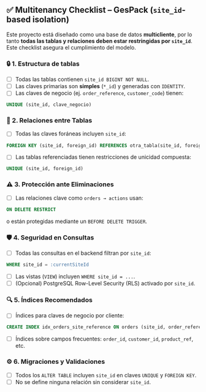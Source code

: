 ## ✅ Multitenancy Checklist – GesPack (`site_id`-based isolation)

Este proyecto está diseñado como una base de datos **multicliente**, por lo tanto **todas las tablas y relaciones deben estar restringidas por `site_id`**. Este checklist asegura el cumplimiento del modelo.

### 🔒 1. Estructura de tablas
- [ ] Todas las tablas contienen `site_id BIGINT NOT NULL`.
- [ ] Las claves primarias son **simples** (`*_id`) y generadas con `IDENTITY`.
- [ ] Las claves de negocio (ej. `order_reference`, `customer_code`) tienen:

```sql
UNIQUE (site_id, clave_negocio)
```

### 🔗 2. Relaciones entre Tablas
- [ ] Todas las claves foráneas incluyen `site_id`:

```sql
FOREIGN KEY (site_id, foreign_id) REFERENCES otra_tabla(site_id, foreign_id)
```

- [ ] Las tablas referenciadas tienen restricciones de unicidad compuesta:

```sql
UNIQUE (site_id, foreign_id)
```

### ⚠️ 3. Protección ante Eliminaciones
- [ ] Las relaciones clave como `orders → actions` usan:

```sql
ON DELETE RESTRICT
```

  o están protegidas mediante un `BEFORE DELETE TRIGGER`.

### 🛡️ 4. Seguridad en Consultas
- [ ] Todas las consultas en el backend filtran por `site_id`:

```sql
WHERE site_id = :currentSiteId
```

- [ ] Las vistas (`VIEW`) incluyen `WHERE site_id = ...`.
- [ ] (Opcional) PostgreSQL Row-Level Security (RLS) activado por `site_id`.

### 🔍 5. Índices Recomendados
- [ ] Índices para claves de negocio por cliente:

```sql
CREATE INDEX idx_orders_site_reference ON orders (site_id, order_reference);
```

- [ ] Índices sobre campos frecuentes: `order_id`, `customer_id`, `product_ref`, etc.

### ⚙️ 6. Migraciones y Validaciones
- [ ] Todos los `ALTER TABLE` incluyen `site_id` en claves `UNIQUE` y `FOREIGN KEY`.
- [ ] No se define ninguna relación sin considerar `site_id`.
